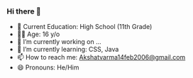 ### Hi there 👋

- 🏫 Current Education: High School (11th Grade)
- 👦🏻 Age: 16 y/o
- 🔭 I’m currently working on ...
- 🌱 I’m currently learning: CSS, Java
- 📫 How to reach me: Akshatvarma14feb2006@gmail.com
- 😄 Pronouns: He/Him

<!-- This file is visible on my Profile-->
